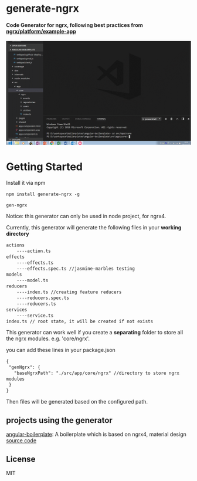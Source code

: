 # generate-ngrx

#### Code Generator for ngrx, following best practices from [ngrx/platform/example-app](https://github.com/ngrx/platform/tree/master/example-app)
![](_screenshots/generator.gif)

# Getting Started
Install it via npm
```
npm install generate-ngrx -g
```
```
gen-ngrx
```
Notice: this generator can only be used in node project, for ngrx4.

Currently, this generator will generate the following files in your **working directory**
```
actions
    ----action.ts
effects
    ----effects.ts
    ----effects.spec.ts //jasmine-marbles testing
models
    ----model.ts
reducers
    ----index.ts //creating feature reducers
    ----reducers.spec.ts
    ----reducers.ts
services
    ----service.ts
index.ts // root state, it will be created if not exists
```

This generator can work well if you create a **separating** folder to store all the ngrx modules. e.g. 'core/ngrx'.

you can add these lines in your package.json

```
{
 "genNgrx": {
   "baseNgrxPath": "./src/app/core/ngrx" //directory to store ngrx modules
 }
}
```
Then files will be generated based on the configured path.

## projects using the generator
[angular-boilerplate](https://angularb.github.io/): A boilerplate which is based on ngrx4, material design  
[source code](https://github.com/ericwang1120/angular-boilerplate)

## License
MIT
